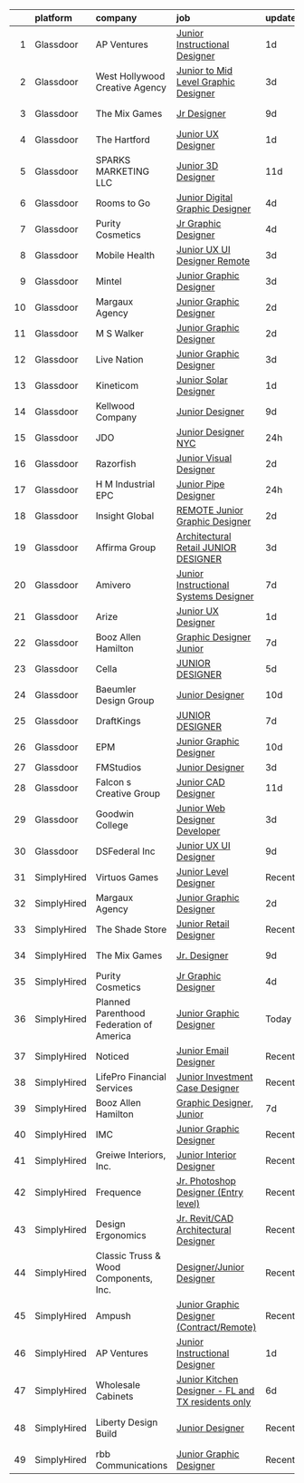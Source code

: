 

|    | platform    | company                                  | job                                                                                                                                                                                                                                                                                                                                                                                                                                                                                                                                                                                                                                                                                                                                                                                                                                                                                                                                                                                                                                                                                                                                                                                            | update_time   | location           |
|---:|:------------|:-----------------------------------------|:-----------------------------------------------------------------------------------------------------------------------------------------------------------------------------------------------------------------------------------------------------------------------------------------------------------------------------------------------------------------------------------------------------------------------------------------------------------------------------------------------------------------------------------------------------------------------------------------------------------------------------------------------------------------------------------------------------------------------------------------------------------------------------------------------------------------------------------------------------------------------------------------------------------------------------------------------------------------------------------------------------------------------------------------------------------------------------------------------------------------------------------------------------------------------------------------------|:--------------|:-------------------|
|  1 | Glassdoor   | AP Ventures                              | [Junior Instructional Designer](https://www.glassdoor.com/partner/jobListing.htm?pos=112&ao=1136043&s=58&guid=000001830225ed8a8df76e8099b4eaab&src=GD_JOB_AD&t=SR&vt=w&ea=1&cs=1_dfd4cb1e&cb=1662188384164&jobListingId=1008111195769&jrtk=3-0-1gc12brj2jijf801-1gc12brjki9jm800-510e4412f64d4353-)                                                                                                                                                                                                                                                                                                                                                                                                                                                                                                                                                                                                                                                                                                                                                                                                                                                                                            | 1d            | Remote             |
|  2 | Glassdoor   | West Hollywood Creative Agency           | [Junior to Mid Level Graphic Designer](https://www.glassdoor.com/partner/jobListing.htm?pos=129&ao=1136043&s=58&guid=000001830225ed8a8df76e8099b4eaab&src=GD_JOB_AD&t=SR&vt=w&ea=1&cs=1_ef9d1904&cb=1662188384165&jobListingId=1008104172625&jrtk=3-0-1gc12brj2jijf801-1gc12brjki9jm800-b44f5ada0399cc49-)                                                                                                                                                                                                                                                                                                                                                                                                                                                                                                                                                                                                                                                                                                                                                                                                                                                                                     | 3d            | West Hollywood, CA |
|  3 | Glassdoor   | The Mix Games                            | [Jr  Designer](https://www.glassdoor.com/partner/jobListing.htm?pos=120&ao=1136043&s=58&guid=000001830225ed8a8df76e8099b4eaab&src=GD_JOB_AD&t=SR&vt=w&ea=1&cs=1_d66ad481&cb=1662188384165&jobListingId=1008092557169&jrtk=3-0-1gc12brj2jijf801-1gc12brjki9jm800-ab7dfbb139802c1e-)                                                                                                                                                                                                                                                                                                                                                                                                                                                                                                                                                                                                                                                                                                                                                                                                                                                                                                             | 9d            | Los Angeles, CA    |
|  4 | Glassdoor   | The Hartford                             | [Junior UX Designer](https://www.glassdoor.com/partner/jobListing.htm?pos=109&ao=1136043&s=58&guid=000001830225ed8a8df76e8099b4eaab&src=GD_JOB_AD&t=SR&vt=w&cs=1_d31e08d2&cb=1662188384164&jobListingId=1008111453628&jrtk=3-0-1gc12brj2jijf801-1gc12brjki9jm800-16e8e01a1d341ad5-)                                                                                                                                                                                                                                                                                                                                                                                                                                                                                                                                                                                                                                                                                                                                                                                                                                                                                                            | 1d            | Hartford, CT       |
|  5 | Glassdoor   | SPARKS MARKETING LLC                     | [Junior 3D Designer](https://www.glassdoor.com/partner/jobListing.htm?pos=126&ao=1136043&s=58&guid=000001830225ed8a8df76e8099b4eaab&src=GD_JOB_AD&t=SR&vt=w&ea=1&cs=1_9b5d977c&cb=1662188384165&jobListingId=1008086782421&jrtk=3-0-1gc12brj2jijf801-1gc12brjki9jm800-d7934ef3942feb8e-)                                                                                                                                                                                                                                                                                                                                                                                                                                                                                                                                                                                                                                                                                                                                                                                                                                                                                                       | 11d           | Los Angeles, CA    |
|  6 | Glassdoor   | Rooms to Go                              | [Junior Digital Graphic Designer](https://www.glassdoor.com/partner/jobListing.htm?pos=105&ao=1110586&s=58&guid=000001830225ed8a8df76e8099b4eaab&src=GD_JOB_AD&t=SR&vt=w&ea=1&cs=1_8c93cf37&cb=1662188384163&jobListingId=1008101023812&cpc=AC285F3A3ECA6BB0&jrtk=3-0-1gc12brj2jijf801-1gc12brjki9jm800-a7f8cc29757373aa--6NYlbfkN0DQkrWslipYdAKKBYyyAy12PZe5Qif844XZvzAwxKbcyIRxhdHaqMzJraSVoY3LdvZqdbhDVRcqMZtCa2YcNSHFpJgmxHPV6EOH-6DazYCulcDtnQBVuOqYehfVu4pi8F9SHq0EvEETT4FlPgqVwQPbT0pZuLpYfpMnS0r64qoJ8-2qzxYucRvqPqcCo0mPOb09lT_mYW0gpew9JdTwvmJoaW6Yvg2Mzerts1oloXvjP8thxkBKfDqnWNz6IZWrhvQDckqm0vtGIdjYAnPN9I2xcCgMCteXgZXySpGl38BINZLznVoFHFijkBJx8yPV_v4FVnNO3wYH6d5-QuBGFneEi3cYwtoa0Tu23N1NQauun1jm_gNM1bFia3vA90eBX9juxkQ8gLObmG8bjYVTpEGxZjF3ZJTr78B3dX9OOOkq-empoqz642qd6h2BBLez9EebtP95-mWyM0jnKjtqyxGvPuzcvj81VekBjsQof64oN4LU2eB7XPbuU3iwHbMqAcY3RFAVxC-t_w2HbeEEgyIUP3j4t7x0pofAQCSHCjnuQw%3D%3D)                                                                                                                                                                                                                                                                         | 4d            | Atlanta, GA        |
|  7 | Glassdoor   | Purity Cosmetics                         | [Jr Graphic Designer](https://www.glassdoor.com/partner/jobListing.htm?pos=119&ao=1136043&s=58&guid=000001830225ed8a8df76e8099b4eaab&src=GD_JOB_AD&t=SR&vt=w&ea=1&cs=1_bc3670f9&cb=1662188384165&jobListingId=1008101533885&jrtk=3-0-1gc12brj2jijf801-1gc12brjki9jm800-ce38bd30433b8142-)                                                                                                                                                                                                                                                                                                                                                                                                                                                                                                                                                                                                                                                                                                                                                                                                                                                                                                      | 4d            | Remote             |
|  8 | Glassdoor   | Mobile Health                            | [Junior UX UI Designer  Remote ](https://www.glassdoor.com/partner/jobListing.htm?pos=103&ao=1110586&s=58&guid=000001830225ed8a8df76e8099b4eaab&src=GD_JOB_AD&t=SR&vt=w&ea=1&cs=1_a5683ee2&cb=1662188384163&jobListingId=1008104582625&cpc=AC285F3A3ECA6BB0&jrtk=3-0-1gc12brj2jijf801-1gc12brjki9jm800-0b855880aef5fae4--6NYlbfkN0CVW-wZUB6fDkVbeXZUmA8a9VqOuLioZTZt07t5oqbkUixMn8E1AkY7NfCvE7a_uIFEM4p2K4W6Xowwu-eZbvZMAmUZzzrHL6ljTCT7DYTx6XjJdgQUIEh9p7SxX-wpgLvWtsfp4DDj8x2BvdIzeHYMSSkPiP9r4jjtgVITdl04BLVLmN7DTPJeZ4_ZEyu9s9l92ayrkGhxaZEUl-wv9TB6zqlrr_BgEnsRgDyEgp4P7kAOl6MBREsxgUiNSepfYUxDvDTw478r6o6Ac9bj2OW1u7W3Xmn3QPD9KNRIjm22_NZCsIYt7XVEm932GfXJ8l415lMDrD8WV5LG2pRBxWvygeUXGwhSWDwZ4Ih7s4C-Re5r8rabXa9LjVjjccN9RQV7sJQRA7lJhMy7mG1BFn_BOQvxGK0KZGkamwRK1viKqAXTCLTMhQFDzE61_8caugA6568lA374io1uOA4EP6x-DnaH9FARmhKFt6sIrnXe_5FQVXZcBkjUJ5_H6o8oR1bgXFsVE8wzsc-QgTQmn7kFjKRYRc9D0LceXQPWXCu1-9ismVOFG7Xb-_rV60yPOa63jn1ya-aYNMKVsU_F_SKmwXO1nmjp3u4%3D)                                                                                                                                                                                                                        | 3d            | New York, NY       |
|  9 | Glassdoor   | Mintel                                   | [Junior Graphic Designer](https://www.glassdoor.com/partner/jobListing.htm?pos=118&ao=1136043&s=58&guid=000001830225ed8a8df76e8099b4eaab&src=GD_JOB_AD&t=SR&vt=w&cs=1_8e99ab21&cb=1662188384164&jobListingId=1008103802572&jrtk=3-0-1gc12brj2jijf801-1gc12brjki9jm800-4de3d85f644e30b1-)                                                                                                                                                                                                                                                                                                                                                                                                                                                                                                                                                                                                                                                                                                                                                                                                                                                                                                       | 3d            | Chicago, IL        |
| 10 | Glassdoor   | Margaux Agency                           | [Junior Graphic Designer](https://www.glassdoor.com/partner/jobListing.htm?pos=107&ao=1136043&s=58&guid=000001830225ed8a8df76e8099b4eaab&src=GD_JOB_AD&t=SR&vt=w&cs=1_6c18c9e4&cb=1662188384163&jobListingId=1008106153163&jrtk=3-0-1gc12brj2jijf801-1gc12brjki9jm800-cfd08d1aac8104bb-)                                                                                                                                                                                                                                                                                                                                                                                                                                                                                                                                                                                                                                                                                                                                                                                                                                                                                                       | 2d            | Remote             |
| 11 | Glassdoor   | M S  Walker                              | [Junior Graphic Designer](https://www.glassdoor.com/partner/jobListing.htm?pos=130&ao=1136043&s=58&guid=000001830225ed8a8df76e8099b4eaab&src=GD_JOB_AD&t=SR&vt=w&ea=1&cs=1_ea9a3129&cb=1662188384166&jobListingId=1008107006439&jrtk=3-0-1gc12brj2jijf801-1gc12brjki9jm800-b96caf7c7f84f581-)                                                                                                                                                                                                                                                                                                                                                                                                                                                                                                                                                                                                                                                                                                                                                                                                                                                                                                  | 2d            | Boston, MA         |
| 12 | Glassdoor   | Live Nation                              | [Junior Graphic Designer](https://www.glassdoor.com/partner/jobListing.htm?pos=124&ao=1136043&s=58&guid=000001830225ed8a8df76e8099b4eaab&src=GD_JOB_AD&t=SR&vt=w&cs=1_0351f8a4&cb=1662188384165&jobListingId=1008104271326&jrtk=3-0-1gc12brj2jijf801-1gc12brjki9jm800-9aaaf436dc4cfcc0-)                                                                                                                                                                                                                                                                                                                                                                                                                                                                                                                                                                                                                                                                                                                                                                                                                                                                                                       | 3d            | Burbank, CA        |
| 13 | Glassdoor   | Kineticom                                | [Junior Solar Designer](https://www.glassdoor.com/partner/jobListing.htm?pos=104&ao=1110586&s=58&guid=000001830225ed8a8df76e8099b4eaab&src=GD_JOB_AD&t=SR&vt=w&ea=1&cs=1_a36f2cba&cb=1662188384163&jobListingId=1008110537827&cpc=0AE43CF55DD5119E&jrtk=3-0-1gc12brj2jijf801-1gc12brjki9jm800-0c142de2d0fe4b26--6NYlbfkN0AqL_Fvi2JKneqqjqSJ57VDEBN_uYtNNx5UWxeIWfGUrpPvtyWqtNpiT2-pHkPBBMYO0Ax-EvjCt5ncLVO9aGxFPtoktS8rEYFqWRDN5IvaA_6VlkvLzQIJGsuW2KmVZfvNyrUNtj9HFH19dtXqJPthfkuHp3TXTEmbIzG1UUxlWCB_mg6YE7cCjz-BmxbxnNcmSW2YeToivS3u-OeFocar4bc8D96EwcwSlExHhXzsHQ6OrIE5_sFCuXH0UKLptkqGDN9ViBJMrzr-beLhiIo3p-pMhfa1y0n6tvHch1UDErJj-bSN_W0_1wvcL5dK1NTvWkpPlCnnMmSaFENcxGEhb8oO8L6hc25Lw6NZwIvRN6YrDPWVIz4hb00RQwga4jeBu5NIHvv16nX2HVlby9Ut0OxSKvjXHDiPbT-c0qzqLDRnkRzXAkjBZL7s-nNUT6noup-rDLclN4saI1ED6xyy8YvFzgp1_8_WGT5W_PGwYk2vDa3HrO_fL7NdRP7awAcKiu-1F-_UiiNQ06lycUpSdBAdwHaaFAWMnz2aKa6Emr8wiv35bSYqK77T4quTSqGBrtX_LM5ObKkAGlM7I7vFU62yXmOcWsRb52dCGPlhFXdJNNpl1TIgnRx_aqGKK9UmzvLJWj48gbGjyWvddV0VpWw2dbyMWIGV0j_nUCx7tR9vI19ivvptDFpksfshCgbsltW3ozyjEeZ7zbRe8NVnq1F2owjTNHslXQOkBC-FzzpC_PC9UQ2rwuqShHnHx4yyi0sy6_ae4J17I_gEZG8L4xnd5MwB0OTA6PYgn2BSMwrLwSOwHB12jPWHhQ5_Wok%3D) | 1d            | Belmar, NJ         |
| 14 | Glassdoor   | Kellwood Company                         | [Junior Designer](https://www.glassdoor.com/partner/jobListing.htm?pos=121&ao=1136043&s=58&guid=000001830225ed8a8df76e8099b4eaab&src=GD_JOB_AD&t=SR&vt=w&ea=1&cs=1_295bf86b&cb=1662188384165&jobListingId=1008091652609&jrtk=3-0-1gc12brj2jijf801-1gc12brjki9jm800-99d4ab55030d7825-)                                                                                                                                                                                                                                                                                                                                                                                                                                                                                                                                                                                                                                                                                                                                                                                                                                                                                                          | 9d            | La Puente, CA      |
| 15 | Glassdoor   | JDO                                      | [Junior Designer   NYC](https://www.glassdoor.com/partner/jobListing.htm?pos=115&ao=1136043&s=58&guid=000001830225ed8a8df76e8099b4eaab&src=GD_JOB_AD&t=SR&vt=w&cs=1_9d584c93&cb=1662188384164&jobListingId=1008114238677&jrtk=3-0-1gc12brj2jijf801-1gc12brjki9jm800-31bf4c45129c0070-)                                                                                                                                                                                                                                                                                                                                                                                                                                                                                                                                                                                                                                                                                                                                                                                                                                                                                                         | 24h           | New York, NY       |
| 16 | Glassdoor   | Razorfish                                | [Junior Visual Designer](https://www.glassdoor.com/partner/jobListing.htm?pos=108&ao=1136043&s=58&guid=000001830225ed8a8df76e8099b4eaab&src=GD_JOB_AD&t=SR&vt=w&cs=1_b4d70fd4&cb=1662188384164&jobListingId=1008108141805&jrtk=3-0-1gc12brj2jijf801-1gc12brjki9jm800-cf9781a40e0a3b93-)                                                                                                                                                                                                                                                                                                                                                                                                                                                                                                                                                                                                                                                                                                                                                                                                                                                                                                        | 2d            | Miami, FL          |
| 17 | Glassdoor   | H M Industrial EPC                       | [Junior Pipe Designer](https://www.glassdoor.com/partner/jobListing.htm?pos=127&ao=1136043&s=58&guid=000001830225ed8a8df76e8099b4eaab&src=GD_JOB_AD&t=SR&vt=w&ea=1&cs=1_7a14efe9&cb=1662188384165&jobListingId=1008114181190&jrtk=3-0-1gc12brj2jijf801-1gc12brjki9jm800-3f4e82785c0eb656-)                                                                                                                                                                                                                                                                                                                                                                                                                                                                                                                                                                                                                                                                                                                                                                                                                                                                                                     | 24h           | Pasadena, TX       |
| 18 | Glassdoor   | Insight Global                           | [REMOTE Junior Graphic Designer](https://www.glassdoor.com/partner/jobListing.htm?pos=106&ao=1110586&s=58&guid=000001830225ed8a8df76e8099b4eaab&src=GD_JOB_AD&t=SR&vt=w&cs=1_feaa7958&cb=1662188384163&jobListingId=1008106886005&cpc=3BA4CE39D5B5DEF5&jrtk=3-0-1gc12brj2jijf801-1gc12brjki9jm800-45496df61d6fa0e4--6NYlbfkN0BKkHZu3wF05EeDimN_p6sYpKCMArvwa95YdH7UpkaBCqc7l59Erwqcm87s8bKO7is9mvV1tr8npeQ1L1BoncWLXZO4J42ei-KFFFfHzk79dbpSSeLnJXMpQCecMA2wSXyXCHRRTVTdvhTPoOfaE1OtitdISTXlSBT9DsyA4AwwMC2Wpa83v-OrFJMfru0Lnw3a6ctqVjlgje-Yl1ql_KiBnM0gQd7HAcoE-Ud_mgOx9LrbXivFROLOZKgE3XNVthlTaW9ZJruwgeAq9_knrTBXZ9PBxD7Fx6--rSob3l9cZuqxLHCjyERQx9gPXGtEU20BB7q6E98foZoswbsPFdRuDjieDTQ9yaZe2tbxNl2GS7qJc3v-TkB-rVCM0JOc6uLV5b2_rLnV0Rby0DwgClMubWyXOgIWPZW0oqv64hw3JiBpvyQ3XHCxDKKq-vz9J8Jaoy1Fl8_wMxveQqTdhnajjIcdx2VXx0TgOalp-mR2qg%3D%3D)                                                                                                                                                                                                                                                                                                                                               | 2d            | Charlotte, NC      |
| 19 | Glassdoor   | Affirma Group                            | [Architectural Retail   JUNIOR DESIGNER](https://www.glassdoor.com/partner/jobListing.htm?pos=111&ao=1136043&s=58&guid=000001830225ed8a8df76e8099b4eaab&src=GD_JOB_AD&t=SR&vt=w&ea=1&cs=1_312d744d&cb=1662188384164&jobListingId=1008103860655&jrtk=3-0-1gc12brj2jijf801-1gc12brjki9jm800-b269f9cdc28d2ba9-)                                                                                                                                                                                                                                                                                                                                                                                                                                                                                                                                                                                                                                                                                                                                                                                                                                                                                   | 3d            | New York, NY       |
| 20 | Glassdoor   | Amivero                                  | [Junior Instructional Systems Designer](https://www.glassdoor.com/partner/jobListing.htm?pos=125&ao=1136043&s=58&guid=000001830225ed8a8df76e8099b4eaab&src=GD_JOB_AD&t=SR&vt=w&cs=1_072f5e2d&cb=1662188384165&jobListingId=1008097148932&jrtk=3-0-1gc12brj2jijf801-1gc12brjki9jm800-aa9339aff9f4356e-)                                                                                                                                                                                                                                                                                                                                                                                                                                                                                                                                                                                                                                                                                                                                                                                                                                                                                         | 7d            | Remote             |
| 21 | Glassdoor   | Arize                                    | [Junior UX Designer](https://www.glassdoor.com/partner/jobListing.htm?pos=117&ao=1136043&s=58&guid=000001830225ed8a8df76e8099b4eaab&src=GD_JOB_AD&t=SR&vt=w&ea=1&cs=1_991a025a&cb=1662188384164&jobListingId=1008111192033&jrtk=3-0-1gc12brj2jijf801-1gc12brjki9jm800-119e7f614e71a6fc-)                                                                                                                                                                                                                                                                                                                                                                                                                                                                                                                                                                                                                                                                                                                                                                                                                                                                                                       | 1d            | Anaheim, CA        |
| 22 | Glassdoor   | Booz Allen Hamilton                      | [Graphic Designer  Junior](https://www.glassdoor.com/partner/jobListing.htm?pos=101&ao=1110586&s=58&guid=000001830225ed8a8df76e8099b4eaab&src=GD_JOB_AD&t=SR&vt=w&cs=1_e9067ad1&cb=1662188384163&jobListingId=1008097391964&cpc=D01F56F24F237C35&jrtk=3-0-1gc12brj2jijf801-1gc12brjki9jm800-16c71574a40267a0--6NYlbfkN0CaLaeO0W0aSDE10oNno4SsRl14ssiVXEJb5QYZji-zahvEu0xfL2FT9xiGXFqxhLhb3twJM7PHom58qPOiMeUwXzwUjPVK2VMZYKnrUbm3nUU7kOgJDn45XnQE6Vdtd_dVAGYTGG7HNMAZTxuBvJi8s48BdWrqDGVD00_wrvVJZPZnIvApQpj2-446YuehNCxOrRZFHrFXZ7apIe23z0NY1dnP_LESi6L4ztQEzTk8lwdu2NTcszswINt9FNM1T0tXtyvilpXz1MkUDchZiG9CcLHMHiyUNQ__t4zWlShE5u_KFOhYbSpmzBtI_axPE_zMjFv1Hp5gqT_t4exfLocgEcIdcG5PdAQh1sbqjh6slwY-VBRH0vMTDWwjlAuIJzbQEZZkOdLRbzY1k-U2f_l7tTvivRmjgHDnDhljiqD5c5NgCGDAXId1O7KBr9sAZWFazc5z-6b3GBqXllgO6_D0a-qMcfc5IudzpxOC1k-ld8UNtVu_XzHHa1TQMzRoS3gzlEsa3TJpWvn1hmQIY1j9PV7b-5V_7IKD40tY7g21DuncosevCa2De6DDqlp4y5h9GEtgApEzag%3D%3D)                                                                                                                                                                                                                                                     | 7d            | Maxwell AFB, AL    |
| 23 | Glassdoor   | Cella                                    | [JUNIOR DESIGNER](https://www.glassdoor.com/partner/jobListing.htm?pos=122&ao=1136043&s=58&guid=000001830225ed8a8df76e8099b4eaab&src=GD_JOB_AD&t=SR&vt=w&cs=1_6ea0aaeb&cb=1662188384165&jobListingId=1008098907584&jrtk=3-0-1gc12brj2jijf801-1gc12brjki9jm800-c9b7df005964ff44-)                                                                                                                                                                                                                                                                                                                                                                                                                                                                                                                                                                                                                                                                                                                                                                                                                                                                                                               | 5d            | Philadelphia, PA   |
| 24 | Glassdoor   | Baeumler Design Group                    | [Junior Designer](https://www.glassdoor.com/partner/jobListing.htm?pos=114&ao=1136043&s=58&guid=000001830225ed8a8df76e8099b4eaab&src=GD_JOB_AD&t=SR&vt=w&ea=1&cs=1_af8b6830&cb=1662188384164&jobListingId=1008088608566&jrtk=3-0-1gc12brj2jijf801-1gc12brjki9jm800-59bc0db73f563f5d-)                                                                                                                                                                                                                                                                                                                                                                                                                                                                                                                                                                                                                                                                                                                                                                                                                                                                                                          | 10d           | Palm Beach, FL     |
| 25 | Glassdoor   | DraftKings                               | [JUNIOR DESIGNER](https://www.glassdoor.com/partner/jobListing.htm?pos=110&ao=1136043&s=58&guid=000001830225ed8a8df76e8099b4eaab&src=GD_JOB_AD&t=SR&vt=w&cs=1_7687b4ef&cb=1662188384164&jobListingId=1008097123294&jrtk=3-0-1gc12brj2jijf801-1gc12brjki9jm800-97b3bd961496eb78-)                                                                                                                                                                                                                                                                                                                                                                                                                                                                                                                                                                                                                                                                                                                                                                                                                                                                                                               | 7d            | Boston, MA         |
| 26 | Glassdoor   | EPM                                      | [Junior Graphic Designer](https://www.glassdoor.com/partner/jobListing.htm?pos=113&ao=1136043&s=58&guid=000001830225ed8a8df76e8099b4eaab&src=GD_JOB_AD&t=SR&vt=w&ea=1&cs=1_2b59a4cb&cb=1662188384164&jobListingId=1008089364294&jrtk=3-0-1gc12brj2jijf801-1gc12brjki9jm800-ea28def4a1a6eb50-)                                                                                                                                                                                                                                                                                                                                                                                                                                                                                                                                                                                                                                                                                                                                                                                                                                                                                                  | 10d           | Atlanta, GA        |
| 27 | Glassdoor   | FMStudios                                | [Junior Designer](https://www.glassdoor.com/partner/jobListing.htm?pos=102&ao=1110586&s=58&guid=000001830225ed8a8df76e8099b4eaab&src=GD_JOB_AD&t=SR&vt=w&ea=1&cs=1_a6f2cbca&cb=1662188384163&jobListingId=1008103669128&cpc=25F7D4ABB6558D0F&jrtk=3-0-1gc12brj2jijf801-1gc12brjki9jm800-21f4587ffec640ed--6NYlbfkN0ACTeRvGRFS6hadW-07x_K1RnsIE8OdH4tufuZ5eRAiXsy0w5YibZOS6FWWq3RdxebVMF0TOQq8goRYIydoI5pOYgkiPbiLqO6Zl4JKi5Dbyonbx1_7lhH5wHlrkfWViEMf3N0Pj9U_i5S_3_SZ3AHZAJQNTMbyC8-dW6sh76FZtGDODR9CWStpcePM_RKLeptWMIhMwmmDaa1DD3Mtz8197pOHa8Fhwr4dK_EumAzgpkHABuCzFH-z1GHOSYIwVZLutfWOXxyQ6rjlpng_JuSMQjsg7g313n1yZBsd5rW0RS6xQRxniAlqH-kicCxV6RksgRi85Pzhmb6iJHSEs3rADK6jbYi-du6YlT-kRxujI-okReDbt8oVu6JsHHe3Qg0_vdh5ZfX8aoRdF1EPTIvue8BF3xytju_42YJ0PQ5UWel0jeqG3OQ1Pb0N5-45UzxA8QDRxbO_Q0tU0ad1Rw18gYj4OjLmXqz-016n7h_via3k1qX6O67E-OzTlwBEYvrHpnWI1tudTA%3D%3D)                                                                                                                                                                                                                                                                                                                         | 3d            | Fairfax, VA        |
| 28 | Glassdoor   | Falcon s Creative Group                  | [Junior CAD Designer](https://www.glassdoor.com/partner/jobListing.htm?pos=123&ao=1136043&s=58&guid=000001830225ed8a8df76e8099b4eaab&src=GD_JOB_AD&t=SR&vt=w&ea=1&cs=1_94425397&cb=1662188384165&jobListingId=1008085887155&jrtk=3-0-1gc12brj2jijf801-1gc12brjki9jm800-607cdedc16707f57-)                                                                                                                                                                                                                                                                                                                                                                                                                                                                                                                                                                                                                                                                                                                                                                                                                                                                                                      | 11d           | Orlando, FL        |
| 29 | Glassdoor   | Goodwin College                          | [Junior Web Designer Developer](https://www.glassdoor.com/partner/jobListing.htm?pos=128&ao=1136043&s=58&guid=000001830225ed8a8df76e8099b4eaab&src=GD_JOB_AD&t=SR&vt=w&cs=1_3897d922&cb=1662188384165&jobListingId=1008104280295&jrtk=3-0-1gc12brj2jijf801-1gc12brjki9jm800-52d292b410d12378-)                                                                                                                                                                                                                                                                                                                                                                                                                                                                                                                                                                                                                                                                                                                                                                                                                                                                                                 | 3d            | East Hartford, CT  |
| 30 | Glassdoor   | DSFederal Inc                            | [Junior UX UI Designer](https://www.glassdoor.com/partner/jobListing.htm?pos=116&ao=1136043&s=58&guid=000001830225ed8a8df76e8099b4eaab&src=GD_JOB_AD&t=SR&vt=w&ea=1&cs=1_3a5d08b5&cb=1662188384164&jobListingId=1008091402507&jrtk=3-0-1gc12brj2jijf801-1gc12brjki9jm800-6040609658c7ee21-)                                                                                                                                                                                                                                                                                                                                                                                                                                                                                                                                                                                                                                                                                                                                                                                                                                                                                                    | 9d            | Remote             |
| 31 | SimplyHired | Virtuos Games                            | [Junior Level Designer](https://www.simplyhired.com/job/MJF3BTXnIN5WFDFp1sagIJKhJ4tTPe0BfBZOunYzQeRF0q3QjL14sA?q=junior+designer)                                                                                                                                                                                                                                                                                                                                                                                                                                                                                                                                                                                                                                                                                                                                                                                                                                                                                                                                                                                                                                                              | Recently      | California         |
| 32 | SimplyHired | Margaux Agency                           | [Junior Graphic Designer](https://www.simplyhired.com/job/jIxxE80bHnl67MZKSi1b8WxaeaR_LcfhYBP_0tr6jXbPnk3EYni61Q?q=junior+designer)                                                                                                                                                                                                                                                                                                                                                                                                                                                                                                                                                                                                                                                                                                                                                                                                                                                                                                                                                                                                                                                            | 2d            | Remote             |
| 33 | SimplyHired | The Shade Store                          | [Junior Retail Designer](https://www.simplyhired.com/job/78xQRjnVp2NqVgBnZDsae6vErF1LPlKMvnfAzGlfs_jyVq24BcmdzA?q=junior+designer)                                                                                                                                                                                                                                                                                                                                                                                                                                                                                                                                                                                                                                                                                                                                                                                                                                                                                                                                                                                                                                                             | Recently      | Port Chester, NY   |
| 34 | SimplyHired | The Mix Games                            | [Jr. Designer](https://www.simplyhired.com/job/nldITHbDBvOCnfOn3PIOFMg6bgrxOM3-5c_lVQ4VyBkKku_lf0pIZg?q=junior+designer)                                                                                                                                                                                                                                                                                                                                                                                                                                                                                                                                                                                                                                                                                                                                                                                                                                                                                                                                                                                                                                                                       | 9d            | Los Angeles, CA    |
| 35 | SimplyHired | Purity Cosmetics                         | [Jr Graphic Designer](https://www.simplyhired.com/job/qAxo0l7rFavaICmn04O2uZtkaU9Ye4j4nnZ1iBOLmUl9rnwdYgFHHQ?q=junior+designer)                                                                                                                                                                                                                                                                                                                                                                                                                                                                                                                                                                                                                                                                                                                                                                                                                                                                                                                                                                                                                                                                | 4d            | Remote             |
| 36 | SimplyHired | Planned Parenthood Federation of America | [Junior Graphic Designer](https://www.simplyhired.com/job/iyGpgklOFiifAtfklAeLbN-xIBDOJVne8QSlrfymPg2QUOd8yADfuA?q=junior+designer)                                                                                                                                                                                                                                                                                                                                                                                                                                                                                                                                                                                                                                                                                                                                                                                                                                                                                                                                                                                                                                                            | Today         | United States      |
| 37 | SimplyHired | Noticed                                  | [Junior Email Designer](https://www.simplyhired.com/job/hZ926VwX8WCkyunm0z6WkQWczIinOsqmPz8QgaD39NbD3ztdSSIh4g?q=junior+designer)                                                                                                                                                                                                                                                                                                                                                                                                                                                                                                                                                                                                                                                                                                                                                                                                                                                                                                                                                                                                                                                              | Recently      | Remote             |
| 38 | SimplyHired | LifePro Financial Services               | [Junior Investment Case Designer](https://www.simplyhired.com/job/3NIW7fQYpMDwJ50LBDdj7JYlDHFDlXXZ7kvwZNZK4Vv__0ZJrlRt2A?q=junior+designer)                                                                                                                                                                                                                                                                                                                                                                                                                                                                                                                                                                                                                                                                                                                                                                                                                                                                                                                                                                                                                                                    | Recently      | San Diego, CA      |
| 39 | SimplyHired | Booz Allen Hamilton                      | [Graphic Designer, Junior](https://www.simplyhired.com/job/5hVBVJV2bA0Piq5AopNthWHXza0j8w7lIioD9zMTh1l2ZDc7rGb-bw?q=junior+designer)                                                                                                                                                                                                                                                                                                                                                                                                                                                                                                                                                                                                                                                                                                                                                                                                                                                                                                                                                                                                                                                           | 7d            | Maxwell AFB, AL    |
| 40 | SimplyHired | IMC                                      | [Junior Graphic Designer](https://www.simplyhired.com/job/q11ugwCq0r9_HNrj39reIR-RYMGNAajNfcJjDWikoU0_FpmVSAAEWA?q=junior+designer)                                                                                                                                                                                                                                                                                                                                                                                                                                                                                                                                                                                                                                                                                                                                                                                                                                                                                                                                                                                                                                                            | Recently      | Remote             |
| 41 | SimplyHired | Greiwe Interiors, Inc.                   | [Junior Interior Designer](https://www.simplyhired.com/job/UDsuRSypSKQfltzbasa3w0rMr4htIPVArX1GgzyIqbvP4ubBg7TK9g?q=junior+designer)                                                                                                                                                                                                                                                                                                                                                                                                                                                                                                                                                                                                                                                                                                                                                                                                                                                                                                                                                                                                                                                           | Recently      | Cincinnati, OH     |
| 42 | SimplyHired | Frequence                                | [Jr. Photoshop Designer (Entry level)](https://www.simplyhired.com/job/xTWYgcxs-MGipgF-C8xs3s4d3yLHkI8xoAtvKZaBwhzBiO3S7igRyA?q=junior+designer)                                                                                                                                                                                                                                                                                                                                                                                                                                                                                                                                                                                                                                                                                                                                                                                                                                                                                                                                                                                                                                               | Recently      | Remote             |
| 43 | SimplyHired | Design Ergonomics                        | [Jr. Revit/CAD Architectural Designer](https://www.simplyhired.com/job/vALSwbc074iJ6CuqZVpoNo7oxSbm0chbGHQEoIWHTRW4m4zjbnB2iA?q=junior+designer)                                                                                                                                                                                                                                                                                                                                                                                                                                                                                                                                                                                                                                                                                                                                                                                                                                                                                                                                                                                                                                               | Recently      | Fall River, MA     |
| 44 | SimplyHired | Classic Truss & Wood Components, Inc.    | [Designer/Junior Designer](https://www.simplyhired.com/job/FGqsakCnujAqK9zJ0Rb0LjxcM6RXSGOEWIGiN4Zx0Ovay5aTpq7k7Q?q=junior+designer)                                                                                                                                                                                                                                                                                                                                                                                                                                                                                                                                                                                                                                                                                                                                                                                                                                                                                                                                                                                                                                                           | Recently      | Clarksville, IN    |
| 45 | SimplyHired | Ampush                                   | [Junior Graphic Designer (Contract/Remote)](https://www.simplyhired.com/job/HHQlr66APecfdgc7dNHyMOeFW8Xvc_TnF2kK90-Zu1ZxoCFbt8fK1g?q=junior+designer)                                                                                                                                                                                                                                                                                                                                                                                                                                                                                                                                                                                                                                                                                                                                                                                                                                                                                                                                                                                                                                          | Recently      | San Francisco, CA  |
| 46 | SimplyHired | AP Ventures                              | [Junior Instructional Designer](https://www.simplyhired.com/job/rvoXQQmfmR0IroeH273UGyrl8D0PZz-41l2WnnPTiC4UPTEcA-fnqA?q=junior+designer)                                                                                                                                                                                                                                                                                                                                                                                                                                                                                                                                                                                                                                                                                                                                                                                                                                                                                                                                                                                                                                                      | 1d            | Remote             |
| 47 | SimplyHired | Wholesale Cabinets                       | [Junior Kitchen Designer - FL and TX residents only](https://www.simplyhired.com/job/Y15JpKFvxYBfSMBuOzzPzi93VhdKRKqdKdrTEx8NE_hPPPdFmTVcXw?q=junior+designer)                                                                                                                                                                                                                                                                                                                                                                                                                                                                                                                                                                                                                                                                                                                                                                                                                                                                                                                                                                                                                                 | 6d            | Remote             |
| 48 | SimplyHired | Liberty Design Build                     | [Junior Designer](https://www.simplyhired.com/job/3LP_njsfXRefnif2QWk7ytEBQ5VPg4Qh_bCMS0eqmvS5p2-xBBEt8A?q=junior+designer)                                                                                                                                                                                                                                                                                                                                                                                                                                                                                                                                                                                                                                                                                                                                                                                                                                                                                                                                                                                                                                                                    | Recently      | Grand Junction, CO |
| 49 | SimplyHired | rbb Communications                       | [Junior Graphic Designer](https://www.simplyhired.com/job/IBBTN3mGKUGstdMCWqvgKy9wgBSUUrvb_j39dQwJ_RBZyQNQxgvQyg?q=junior+designer)                                                                                                                                                                                                                                                                                                                                                                                                                                                                                                                                                                                                                                                                                                                                                                                                                                                                                                                                                                                                                                                            | Recently      | Remote             |